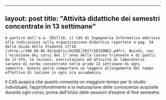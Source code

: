 
---
layout: post
title:  "Attività didattiche dei semestri concentrate in 13 settimane"
---
	A partire dall’a.a. 2017/18, il CdS di Ingegneria Informatica aderisce alle indicazioni sulla organizzazione didattica riportate a pag. 34 della Guida dello Studente 17/18 (<http://160.80.86.93/public/GUIDE/2017/SEZIONE3.pdf>). Quindi, con l’eccezione dei corsi del 1° anno della laurea triennale e di quelli da 12 CFU, le lezioni, esercitazioni ed attività di laboratorio saranno di norma concentrate nelle prime 13 settimane di ogni semestre. Questo potrà comportare un leggero allungamento del tempo effettivo di lezione in ogni ora accademica. 

Il CdS auspica che questo consenta un maggiore tempo per lo studio individuale, l’approfondimento e la maturazione delle conoscenze acquisite durante ogni corso, prima dell’inizio delle sessioni d’esame di fine semestre.